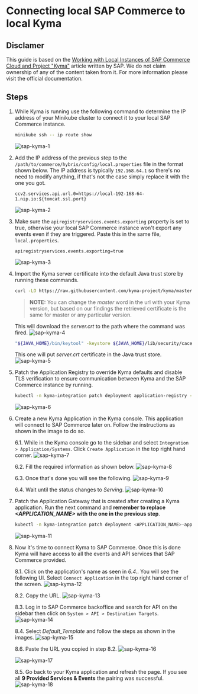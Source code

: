 # Connecting local SAP Commerce to local Kyma

## Disclamer

This guide is based on the [Working with Local Instances of SAP Commerce Cloud and Project "Kyma"](https://www.sap.com/cxworks/article/468901527/working_with_local_instances_of_sap_commerce_cloud_and_project_kyma) article written by SAP. We do not claim ownership of any of the content taken from it. For more information please visit the official documentation.

## Steps

1. While Kyma is running use the following command to determine the IP address of your Minikube cluster to connect it to your local SAP Commerce instance.

   ```bash
   minikube ssh -- ip route show
   ```

   ![sap-kyma-1](images/sap-kyma/img01.png)

2. Add the IP address of the previous step to the `/path/to/commerce/hybris/config/local.properties` file in the format shown below. The IP address is typically `192.168.64.1` so there's no need to modify anything, if that's not the case simply replace it with the one you got.

   ```
   ccv2.services.api.url.0=https://local-192-168-64-1.nip.io:${tomcat.ssl.port}
   ```

   ![sap-kyma-2](images/sap-kyma/img02.png)

3. Make sure the `apiregistryservices.events.exporting` property is set to true, otherwise your local SAP Commerce instance won't export any events even if they are triggered. Paste this in the same file, `local.properties`.

   ```
   apiregistryservices.events.exporting=true
   ```

   ![sap-kyma-3](images/sap-kyma/img03.png)

4. Import the Kyma server certificate into the default Java trust store by running these commands.

   ```bash
   curl -LO https://raw.githubusercontent.com/kyma-project/kyma/master/installation/certs/workspace/raw/server.crt
   ```

   > **NOTE:** You can change the _master_ word in the url with your Kyma version, but based on our findings the retrieved certificate is the same for master or any particular version.

   This will download the _server.crt_ to the path where the command was fired.
   ![sap-kyma-4](images/sap-kyma/img04.png)

   ```bash
   "${JAVA_HOME}/bin/keytool" -keystore ${JAVA_HOME}/lib/security/cacerts -storepass changeit -import -file server.crt -alias kyma-local
   ```

   This one will put _server.crt_ certificate in the Java trust store.
   ![sap-kyma-5](images/sap-kyma/img05.png)

5. Patch the Application Registry to override Kyma defaults and disable TLS verification to ensure communication between Kyma and the SAP Commerce instance by running.

   ```bash
   kubectl -n kyma-integration patch deployment application-registry --type json -p='[{"op": "add", "path": "/spec/template/spec/containers/0/args/-", "value":"--insecureSpecDownload=true"}]
   ```

   ![sap-kyma-6](images/sap-kyma/img06.png)

6. Create a new Kyma Application in the Kyma console. This application will connect to SAP Commerce later on. Follow the instructions as shown in the image to do so.

   6.1. While in the Kyma console go to the sidebar and select `Integration > Application/Systems`. Click `Create Application` in the top right hand corner.
   ![sap-kyma-7](images/sap-kyma/img07.png)

   6.2. Fill the required information as shown below.
   ![sap-kyma-8](images/sap-kyma/img08.png)

   6.3. Once that's done you will see the following.
   ![sap-kyma-9](images/sap-kyma/img09.png)

   6.4. Wait until the status changes to _Serving_.
   ![sap-kyma-10](images/sap-kyma/img10.png)

7. Patch the Application Gateway that is created after creating a Kyma application. Run the next command and **remember to replace _<APPLICATION_NAME>_ with the one in the previous step**.

   ```bash
   kubectl -n kyma-integration patch deployment <APPLICATION_NAME>-application-gateway --type json -p='[{"op": "add", "path": "/spec/template/spec/containers/0/args/-", "value":"--skipVerify=true"}]'
   ```

   ![sap-kyma-11](images/sap-kyma/img11.png)

8. Now it's time to connect Kyma to SAP Commerce. Once this is done Kyma will have access to all the events and API services that SAP Commerce provided.

   8.1. Click on the application's name as seen in _6.4._. You will see the following UI. Select `Connect Application` in the top right hand corner of the screen.
   ![sap-kyma-12](images/sap-kyma/img12.png)

   8.2. Copy the URL.
   ![sap-kyma-13](images/sap-kyma/img13.png)

   8.3. Log in to SAP Commerce backoffice and search for API on the sidebar then click on `System > API > Destination Targets`.
   ![sap-kyma-14](images/sap-kyma/img14.png)

   8.4. Select _Default_Template_ and follow the steps as shown in the images.
   ![sap-kyma-15](images/sap-kyma/img15.png)

	8.6. Paste the URL you copied in step 8.2.
   ![sap-kyma-16](images/sap-kyma/img16.png)

   ![sap-kyma-17](images/sap-kyma/img17.png)

   8.5. Go back to your Kyma application and refresh the page. If you see all **9 Provided Services & Events** the pairing was successful.
   ![sap-kyma-18](images/sap-kyma/img18.png)
